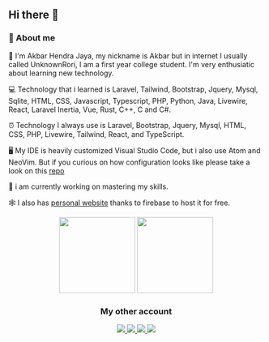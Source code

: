 ## Hi there 👋

### 🚀 About me

🧍  I'm Akbar Hendra Jaya, my nickname is Akbar but in internet I usually called UnknownRori, I am a first year college student. I'm very enthusiatic about learning new technology.

💻 Technology that i learned is Laravel, Tailwind, Bootstrap, Jquery, Mysql, Sqlite, HTML, CSS, Javascript, Typescript, PHP, Python, Java, Livewire, React, Laravel Inertia, Vue, Rust, C++, C and C#.

⏰ Technology I always use is Laravel, Bootstrap, Jquery, Mysql, HTML, CSS, PHP, Livewire, Tailwind, React, and TypeScript.

🖥️ My IDE is heavily customized Visual Studio Code, but i also use Atom and NeoVim. But if you curious on how configuration looks like please take a look on this [repo](https://github.com/UnknownRori/mysetting)

📘 i am currently working on mastering my skills.

🕸️ I also has [personal website](https://unknownrori-firebase.web.app) thanks to firebase to host it for free.

<p align="center">
  <img style="margin:auto" height="150" src="https://bad-apple-github-readme.vercel.app/api?show_bg=1&username=UnknownRori&show_icons=true&theme=cobalt&count_private=true" />
  <img style="margin:auto" height="150" src="https://bad-apple-github-readme.vercel.app/api/top-langs/?show_bg=1&username=UnknownRori&layout=compact&theme=cobalt" />
</p>

<div align="center">
  <h3>My other account</h3>
  <a href="https://twitter.com/UnknownRori">
    <img src="https://img.shields.io/badge/Twitter-1DA1F2?style=for-the-badge&logo=twitter&logoColor=white"/>
  </a>
  <a href="https://stackoverflow.com/users/13991588/unknownrori">
    <img src="https://img.shields.io/badge/Stack_Overflow-FE7A16?style=for-the-badge&logo=stack-overflow&logoColor=white"/>
  </a>
  <a href="https://www.figma.com/@UnknownRori">
    <img src="https://img.shields.io/badge/figma-%23F24E1E.svg?style=for-the-badge&logo=figma&logoColor=white"/>
  </a>
  <a href="https://discord.com/users/611902987744313345">
    <img src="https://img.shields.io/badge/-Discord-7289da?style=for-the-badge&logo=discord&logoColor=white" />
  </a>
</div>

